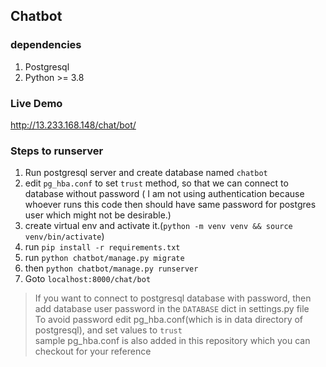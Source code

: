 ## Chatbot

### dependencies
1. Postgresql
2. Python >= 3.8

### Live Demo
http://13.233.168.148/chat/bot/

### Steps to runserver
1. Run postgresql server and create database named `chatbot`
2. edit `pg_hba.conf` to set `trust` method, so that we can connect to database without password ( I am not using authentication because whoever runs this code then should have same password for postgres user which might not be desirable.)
3. create virtual env and activate it.(`python -m venv venv && source venv/bin/activate`)
5. run `pip install -r requirements.txt`
4. run `python chatbot/manage.py migrate`
5. then `python chatbot/manage.py runserver`
6. Goto `localhost:8000/chat/bot`


> If you want to connect to postgresql database with password, then add database user password in the `DATABASE` dict in settings.py file  
> To avoid password edit pg_hba.conf(which is in data directory of postgresql), and set values to `trust`  
> sample pg_hba.conf is also added in this repository which you can checkout for your reference